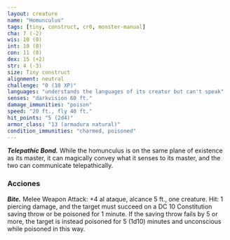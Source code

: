 ```yaml
---
layout: creature
name: "Homunculus"
tags: [tiny, construct, cr0, monster-manual]
cha: 7 (-2)
wis: 10 (0)
int: 10 (0)
con: 11 (0)
dex: 15 (+2)
str: 4 (-3)
size: Tiny construct
alignment: neutral
challenge: "0 (10 XP)"
languages: "understands the languages of its creator but can't speak"
senses: "darkvision 60 ft."
damage_immunities: "poison"
speed: "20 ft., fly 40 ft."
hit_points: "5 (2d4)"
armor_class: "13 (armadura natural)"
condition_immunities: "charmed, poisoned"
---
```


***Telepathic Bond.*** While the homunculus is on the same plane of existence as its master, it can magically convey what it senses to its master, and the two can communicate telepathically.

### Acciones

***Bite.*** Melee Weapon Attack: +4 al ataque, alcance 5 ft., one creature. Hit: 1 piercing damage, and the target must succeed on a DC 10 Constitution saving throw or be poisoned for 1 minute. If the saving throw fails by 5 or more, the target is instead poisoned for 5 (1d10) minutes and unconscious while poisoned in this way.